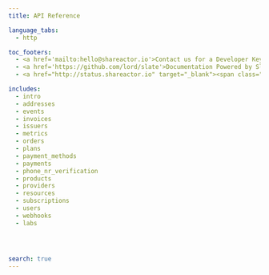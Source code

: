```yaml
---
title: API Reference

language_tabs:
  - http

toc_footers:
  - <a href='mailto:hello@shareactor.io'>Contact us for a Developer Key</a>
  - <a href='https://github.com/lord/slate'>Documentation Powered by Slate</a>
  - <a href="http://status.shareactor.io" target="_blank"><span class="color-dot"></span><span class="color-description"></span></a>

includes:
  - intro
  - addresses
  - events
  - invoices
  - issuers
  - metrics
  - orders
  - plans
  - payment_methods
  - payments
  - phone_nr_verification
  - products
  - providers
  - resources
  - subscriptions
  - users
  - webhooks
  - labs




search: true
---
```


